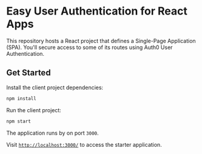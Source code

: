# Easy User Authentication for React Apps

This repository hosts a React project that defines a Single-Page Application (SPA). You'll secure access to some of its routes using Auth0 User Authentication.

## Get Started

Install the client project dependencies:

```bash
npm install
```

Run the client project:

```bash
npm start
```

The application runs by on port `3000`.

Visit [`http://localhost:3000/`](http://localhost:4040/) to access the starter application.
